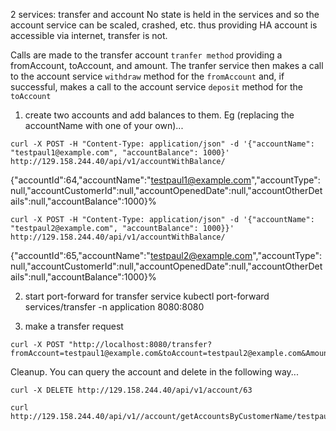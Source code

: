 
2 services: transfer and account
No state is held in the services and so the account service can be scaled, crashed, etc. thus providing HA
account is accessible via internet, transfer is not.

Calls are made to the transfer account `tranfer method` providing a fromAccount, toAccount, and amount.
The tranfer service then makes a call to the account service `withdraw` method for the `fromAccount` and, if successful, makes a call to the account service `deposit` method for the `toAccount`

1. create two accounts and add balances to them. Eg (replacing the accountName with one of your own)...

```
curl -X POST -H "Content-Type: application/json" -d '{"accountName": "testpaul1@example.com", "accountBalance": 1000}' http://129.158.244.40/api/v1/accountWithBalance/
```
{"accountId":64,"accountName":"testpaul1@example.com","accountType":null,"accountCustomerId":null,"accountOpenedDate":null,"accountOtherDetails":null,"accountBalance":1000}%
```
curl -X POST -H "Content-Type: application/json" -d '{"accountName": "testpaul2@example.com", "accountBalance": 1000}}' http://129.158.244.40/api/v1/accountWithBalance/
```
{"accountId":65,"accountName":"testpaul2@example.com","accountType":null,"accountCustomerId":null,"accountOpenedDate":null,"accountOtherDetails":null,"accountBalance":1000}%

2. start port-forward for transfer service
   kubectl port-forward services/transfer -n application 8080:8080

3. make a transfer request
```
curl -X POST "http://localhost:8080/transfer?fromAccount=testpaul1@example.com&toAccount=testpaul2@example.com&Amount=100"
```






Cleanup. You can query the account and delete in the following way...
```
curl -X DELETE http://129.158.244.40/api/v1/account/63
```
```
curl  http://129.158.244.40/api/v1//account/getAccountsByCustomerName/testpaul1@example.com
```

